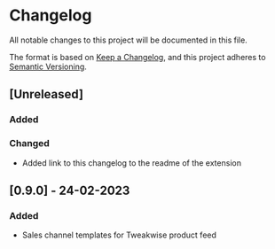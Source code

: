 # Changelog

All notable changes to this project will be documented in this file.

The format is based on [Keep a Changelog](https://keepachangelog.com/en/1.0.0/),
and this project adheres to [Semantic Versioning](https://semver.org/spec/v2.0.0.html).

## [Unreleased]

### Added
### Changed
- Added link to this changelog to the readme of the extension

## [0.9.0] - 24-02-2023

### Added

- Sales channel templates for Tweakwise product feed
